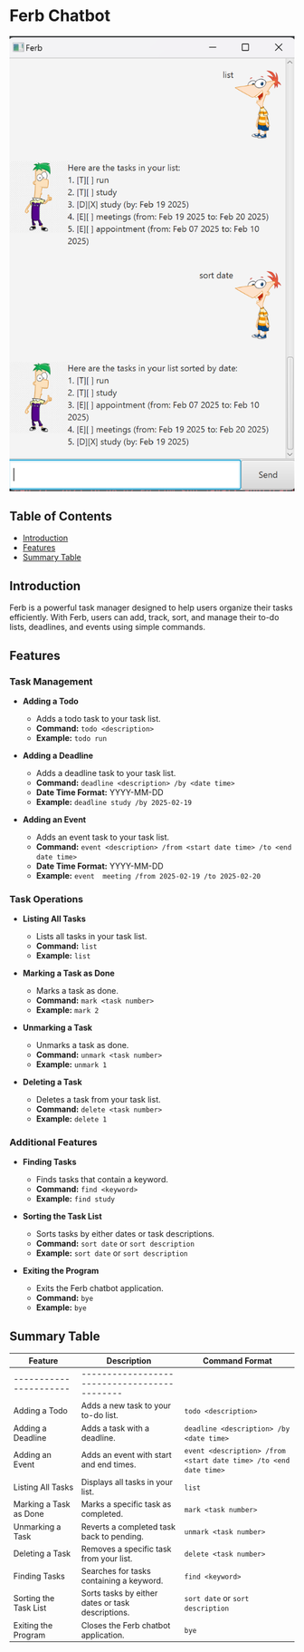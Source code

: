 # Ferb Chatbot

![Ferb UI](./Ui.png)

## Table of Contents
- [Introduction](#introduction)
- [Features](#features)
- [Summary Table](#summary-table)

## Introduction
Ferb is a powerful task manager designed to help users organize their tasks efficiently. With Ferb, users can add, track, sort, and manage their to-do lists, deadlines, and events using simple commands.

## Features

### Task Management
- **Adding a Todo**
  - Adds a todo task to your task list.
  - **Command:** `todo <description>`
  - **Example:** `todo run`

- **Adding a Deadline**
  - Adds a deadline task to your task list.
  - **Command:** `deadline <description> /by <date time>`
  - **Date Time Format:** YYYY-MM-DD
  - **Example:** `deadline study /by 2025-02-19`

- **Adding an Event**
  - Adds an event task to your task list.
  - **Command:** `event <description> /from <start date time> /to <end date time>`
  - **Date Time Format:** YYYY-MM-DD
  - **Example:** `event  meeting /from 2025-02-19 /to 2025-02-20`

### Task Operations
- **Listing All Tasks**
  - Lists all tasks in your task list.
  - **Command:** `list`
  - **Example:** `list`

- **Marking a Task as Done**
  - Marks a task as done.
  - **Command:** `mark <task number>`
  - **Example:** `mark 2`

- **Unmarking a Task**
  - Unmarks a task as done.
  - **Command:** `unmark <task number>`
  - **Example:** `unmark 1`

- **Deleting a Task**
  - Deletes a task from your task list.
  - **Command:** `delete <task number>`
  - **Example:** `delete 1`

### Additional Features
- **Finding Tasks**
  - Finds tasks that contain a keyword.
  - **Command:** `find <keyword>`
  - **Example:** `find study`

- **Sorting the Task List**
  - Sorts tasks by either dates or task descriptions.
  - **Command:** `sort date` or `sort description`
  - **Example:** `sort date` or `sort description`

- **Exiting the Program**
  - Exits the Ferb chatbot application.
  - **Command:** `bye`
  - **Example:** `bye`

## Summary Table

| Feature | Description | Command Format |
|----------------------|--------------------------------------------|------------------------------|
|----------------------|--------------------------------------------|
| Adding a Todo | Adds a new task to your to-do list. | `todo <description>` |
| Adding a Deadline | Adds a task with a deadline. | `deadline <description> /by <date time>` |
| Adding an Event | Adds an event with start and end times. | `event <description> /from <start date time> /to <end date time>` |
| Listing All Tasks | Displays all tasks in your list. | `list` |
| Marking a Task as Done | Marks a specific task as completed. | `mark <task number>` |
| Unmarking a Task | Reverts a completed task back to pending. | `unmark <task number>` |
| Deleting a Task | Removes a specific task from your list. | `delete <task number>` |
| Finding Tasks | Searches for tasks containing a keyword. | `find <keyword>` |
| Sorting the Task List | Sorts tasks by either dates or task descriptions. | `sort date` or `sort description` |
| Exiting the Program | Closes the Ferb chatbot application. | `bye` |
